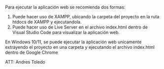 Para ejecutar la aplicación web se recomienda dos formas:
1. Puede hacer uso de XAMPP, ubicando la carpeta del proyecto en la ruta htdocs de XAMPP y ejecutandola.
2. Puede hacer uso de Live Server en el archivo index.html dentro de Visual Studio Code para visualizar la aplicación web.

En Windows 10/11, se puede ejecutar la aplicación web unicamente extrayendo el proyecto en una carpeta
y ejecutando el archivo index.html dentro de Google Chrome

ATT: Andres Toledo